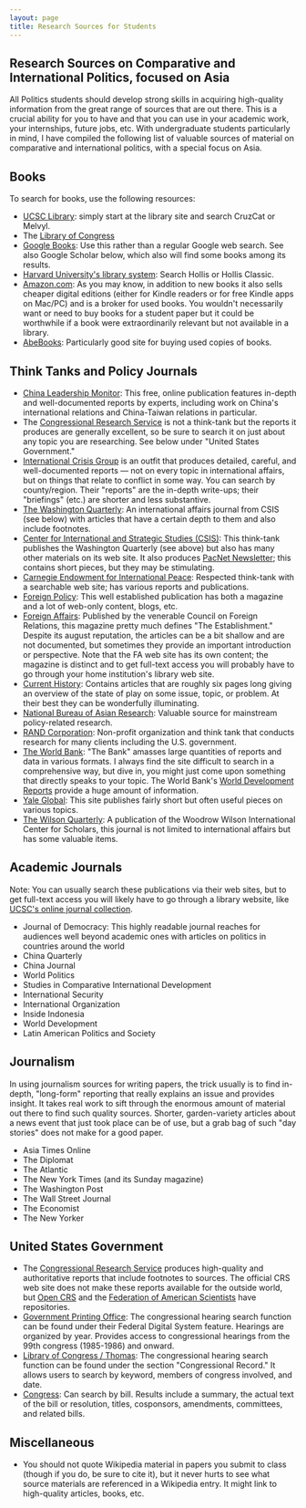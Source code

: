 ```yaml
---
layout: page
title: Research Sources for Students
---
```

## Research Sources on Comparative and International Politics, focused on Asia

All Politics students should develop strong skills in acquiring high-quality information from the great range of sources that are out there. This is a crucial ability for you to have and that you can use in your academic work, your internships, future jobs, etc. With undergraduate students particularly in mind, I have compiled the following list of valuable sources of material on comparative and international politics, with a special focus on Asia.

## Books

To search for books, use the following resources:

+ [UCSC Library](http://library.ucsc.edu/): simply start at the library site and search CruzCat or Melvyl.
+ The [Library of Congress](http://www.loc.gov/index.html)
+ [Google Books](http://books.google.com): Use this rather than a regular Google web search. See also Google Scholar below, which also will find some books among its results.
+ [Harvard University's library system](http://lib.harvard.edu/): Search Hollis or Hollis Classic.
+ [Amazon.com](http://amazon.com): As you may know, in addition to new books it also sells cheaper digital editions (either for Kindle readers or for free Kindle apps on Mac/PC) and is a broker for used books. You wouldn't necessarily want or need to buy books for a student paper but it could be worthwhile if a book were extraordinarily relevant but not available in a library.
+ [AbeBooks](http://www.abebooks.com/): Particularly good site for buying used copies of books.

## Think Tanks and Policy Journals

+ [China Leadership Monitor](http://www.hoover.org/publications/china-leadership-monitor): This free, online publication features in-depth and well-documented reports by experts, including work on China's international relations and China-Taiwan relations in particular.
+ The <u>Congressional Research Service</u> is not a think-tank but the reports it produces are generally excellent, so be sure to search it on just about any topic you are researching. See below under "United States Government."
+ [International Crisis Group](http://www.crisisgroup.org/) is an outfit that produces detailed, careful, and well-documented reports &#8212; not on every topic in international affairs, but on things that relate to conflict in some way. You can search by county/region. Their "reports" are the in-depth write-ups; their "briefings" (etc.) are shorter and less substantive.
+ [The Washington Quarterly](http://csis.org/twq/): An international affairs journal from CSIS (see below) with articles that have a certain depth to them and also include footnotes.
+ [Center for International and Strategic Studies (CSIS)](http://csis.org/): This think-tank publishes the Washington Quarterly (see above) but also has many other materials on its web site. It also produces [PacNet Newsletter](http://csis.org/program/pacnet-newsletter); this contains short pieces, but they may be stimulating.
+ [Carnegie Endowment for International Peace](http://www.carnegieendowment.org/): Respected think-tank with a searchable web site; has various reports and publications.
+ [Foreign Policy](http://www.foreignpolicy.com/): This well established publication has both a magazine and a lot of web-only content, blogs, etc.
+ [Foreign Affairs](http://www.foreignaffairs.com/): Published by the venerable Council on Foreign Relations, this magazine pretty much defines "The Establishment." Despite its august reputation, the articles can be a bit shallow and are not documented, but sometimes they provide an important introduction or perspective. Note that the FA web site has its own content; the magazine is distinct and to get full-text access you will probably have to go through your home institution's library web site.
+ <u>Current History</u>: Contains articles that are roughly six pages long giving an overview of the state of play on some issue, topic, or problem. At their best they can be wonderfully illuminating.
+ [National Bureau of Asian Research](http://www.nbr.org/): Valuable source for mainstream policy-related research.
+ [RAND Corporation](http://www.rand.org/): Non-profit organization and think tank that conducts research for many clients including the U.S. government.
+ [The World Bank](http://www.worldbank.org): "The Bank" amasses large quantities of reports and data in various formats. I always find the site difficult to search in a comprehensive way, but dive in, you might just come upon something that directly speaks to your topic. The World Bank's [World Development Reports](http://wdronline.worldbank.org) provide a huge amount of information.
+ [Yale Global](http://yaleglobal.yale.edu/): This site publishes fairly short but often useful pieces on various topics.
+ [The Wilson Quarterly](http://www.wilsonquarterly.com/): A publication of the Woodrow Wilson International Center for Scholars, this journal is not limited to international affairs but has some valuable items.

## Academic Journals

Note: You can usually search these publications via their web sites, but to get full-text access you will likely have to go through a library website, like [UCSC's online journal collection](http://library.ucsc.edu/find/online-journals).

+ Journal of Democracy: This highly readable journal reaches for audiences well beyond academic ones with articles on politics in countries around the world 
+ China Quarterly
+ China Journal
+ World Politics
+ Studies in Comparative International Development
+ International Security
+ International Organization
+ Inside Indonesia
+ World Development
+ Latin American Politics and Society

## Journalism

In using journalism sources for writing papers, the trick usually is to find in-depth, "long-form" reporting that really explains an issue and provides insight. It takes real work to sift through the enormous amount of material out there to find such quality sources. Shorter, garden-variety articles about a news event that just took place can be of use, but a grab bag of such "day stories" does not make for a good paper.

+ Asia Times Online
+ The Diplomat
+ The Atlantic
+ The New York Times (and its Sunday magazine)
+ The Washington Post
+ The Wall Street Journal
+ The Economist
+ The New Yorker

## United States Government

+ The <u>Congressional Research Service</u> produces high-quality and authoritative reports that include footnotes to sources. The official CRS web site does not make these reports available for the outside world, but [Open CRS](https://opencrs.com/) and the [Federation of American Scientists](http://www.fas.org/sgp/crs/index.html) have repositories.
+ [Government Printing Office](http://www.gpo.gov/fdsys/browse/collection.action?collectionCode=CHRG): The congressional hearing search function can be found under their Federal Digital System feature. Hearings are organized by year. Provides access to congressional hearings from the 99th congress (1985-1986) and onward.
+ [Library of Congress / Thomas](http://thomas.loc.gov/home/LegislativeData.php?&amp;n=Record): The congressional hearing search function can be found under the section "Congressional Record." It allows users to search by keyword, members of congress involved, and date.
+ [Congress](http://www.congress.gov): Can search by bill. Results include a summary, the actual text of the bill or resolution, titles, cosponsors, amendments, committees, and related bills.

## Miscellaneous

+ You should not quote Wikipedia material in papers you submit to class (though if you do, be sure to cite it), but it never hurts to see what source materials are referenced in a Wikipedia entry. It might link to high-quality articles, books, etc.
